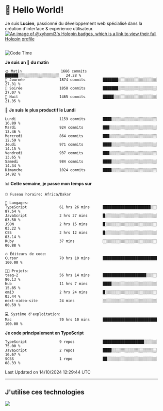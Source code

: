# 👋 Hello World!

Je suis **Lucien**, passionné du développement web spécialisé dans la création d'interface & expérience utilisateur.
[![An image of @xyhomi3's Holopin badges, which is a link to view their full Holopin profile](https://holopin.me/xyhomi3)](https://holopin.io/@xyhomi3)

##

<!--START_SECTION:waka-->
![Code Time](http://img.shields.io/badge/Code%20Time-2%2C303%20hrs%2024%20mins-blue)

**Je suis un 🐤 du matin** 

```text
🌞 Matin                  1666 commits        ██████░░░░░░░░░░░░░░░░░░░   24.28 % 
🌆 Journée                1874 commits        ███████░░░░░░░░░░░░░░░░░░   27.31 % 
🌃 Soirée                 1858 commits        ███████░░░░░░░░░░░░░░░░░░   27.07 % 
🌙 Nuit                   1465 commits        █████░░░░░░░░░░░░░░░░░░░░   21.35 % 
```
📅 **Je suis le plus productif le Lundi** 

```text
Lundi                    1159 commits        ████░░░░░░░░░░░░░░░░░░░░░   16.89 % 
Mardi                    924 commits         ███░░░░░░░░░░░░░░░░░░░░░░   13.46 % 
Mercredi                 864 commits         ███░░░░░░░░░░░░░░░░░░░░░░   12.59 % 
Jeudi                    971 commits         ████░░░░░░░░░░░░░░░░░░░░░   14.15 % 
Vendredi                 937 commits         ███░░░░░░░░░░░░░░░░░░░░░░   13.65 % 
Samedi                   984 commits         ████░░░░░░░░░░░░░░░░░░░░░   14.34 % 
Dimanche                 1024 commits        ████░░░░░░░░░░░░░░░░░░░░░   14.92 % 
```


📊 **Cette semaine, je passe mon temps sur** 

```text
🕑︎ Fuseau horaire: Africa/Dakar

💬 Langages: 
TypeScript               61 hrs 26 mins      ██████████████████████░░░   87.54 % 
JavaScript               2 hrs 27 mins       █░░░░░░░░░░░░░░░░░░░░░░░░   03.50 % 
JSON                     2 hrs 15 mins       █░░░░░░░░░░░░░░░░░░░░░░░░   03.22 % 
CSS                      2 hrs 12 mins       █░░░░░░░░░░░░░░░░░░░░░░░░   03.14 % 
Ruby                     37 mins             ░░░░░░░░░░░░░░░░░░░░░░░░░   00.88 % 

🔥 Éditeurs de code: 
Cursor                   70 hrs 10 mins      █████████████████████████   100.00 % 

🐱‍💻 Projets: 
taag-2                   56 hrs 14 mins      ████████████████████░░░░░   80.13 % 
hub                      11 hrs 7 mins       ████░░░░░░░░░░░░░░░░░░░░░   15.85 % 
omi3                     2 hrs 24 mins       █░░░░░░░░░░░░░░░░░░░░░░░░   03.44 % 
next-video-site          24 mins             ░░░░░░░░░░░░░░░░░░░░░░░░░   00.59 % 

💻 Système d'exploitation: 
Mac                      70 hrs 10 mins      █████████████████████████   100.00 % 
```

**Je code principalement en TypeScript** 

```text
TypeScript               9 repos             ███████████████████░░░░░░   75.00 % 
JavaScript               2 repos             ████░░░░░░░░░░░░░░░░░░░░░   16.67 % 
SCSS                     1 repo              ██░░░░░░░░░░░░░░░░░░░░░░░   08.33 % 
```




 Last Updated on 14/10/2024 12:29:44 UTC
<!--END_SECTION:waka-->
---

## J'utilise ces technologies

<p align="left">
  <a href="https://skillicons.dev">
    <img src="https://skillicons.dev/icons?i=ts,js,md,scss,tailwind,react,docker,express,astro,vite,nextjs,vercel,figma,ableton" />
  </a>
</p>


